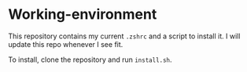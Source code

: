 # Working-environment

This repository contains my current `.zshrc` and a script to install it. I will update this repo whenever I see fit.

To install, clone the repository and run `install.sh`.